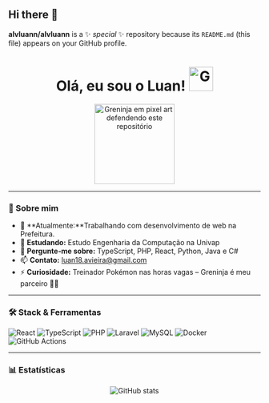 ## Hi there 👋


**alvluann/alvluann** is a ✨ _special_ ✨ repository because its `README.md` (this file) appears on your GitHub profile.

<h1 align="center">
  Olá, eu sou o Luan! <img src="https://play.pokemonshowdown.com/sprites/ani/greninja.gif" width="48" alt="Greninja dando um aceno">
</h1>

<p align="center">
  <img src="https://play.pokemonshowdown.com/sprites/ani/greninja.gif"
       width="160"
       alt="Greninja em pixel art defendendo este repositório">
</p>

---

### 🚀 Sobre mim
- 🔭 **Atualmente:**Trabalhando com desenvolvimento de web na Prefeitura. 
- 🌱 **Estudando:** Estudo Engenharia da Computação na Univap  
- 💬 **Pergunte‑me sobre:** TypeScript, PHP, React, Python, Java e C# 
- 📫 **Contato:** luan18.avieira@gmail.com  
- ⚡ **Curiosidade:** Treinador Pokémon nas horas vagas – Greninja é meu parceiro 🥷🏻  

---

### 🛠️ Stack & Ferramentas
![React](https://img.shields.io/badge/-React-20232A?style=flat&logo=react)
![TypeScript](https://img.shields.io/badge/-TypeScript-3178C6?style=flat&logo=typescript&logoColor=white)
![PHP](https://img.shields.io/badge/-PHP-777BB4?style=flat&logo=php&logoColor=white)
![Laravel](https://img.shields.io/badge/-Laravel-FF2D20?style=flat&logo=laravel&logoColor=white)
![MySQL](https://img.shields.io/badge/-MySQL-4479A1?style=flat&logo=mysql&logoColor=white)
![Docker](https://img.shields.io/badge/-Docker-2496ED?style=flat&logo=docker&logoColor=white)
![GitHub Actions](https://img.shields.io/badge/-GitHub%20Actions-2088FF?style=flat&logo=github-actions&logoColor=white)

---

### 📊 Estatísticas
<p align="center">
  <img src="https://github-readme-stats.vercel.app/api?username=alvluann&show_icons=true&theme=default"
       alt="GitHub stats">
</p>


